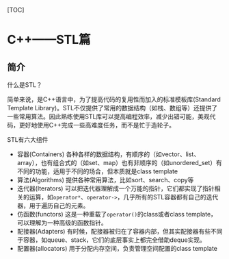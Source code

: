 [TOC]



# C++——STL篇

## 简介

什么是STL？

简单来说，是C++语言中，为了提高代码的复用性而加入的标准模板库(Standard Template Library)。STL不仅提供了常用的数据结构（如栈、数组等）还提供了一些常用算法。因此熟练使用STL库可以提高编程效率，减少出错可能，美观代码，更好地使用C++完成一些高难度任务，而不是忙于造轮子。

STL有六大组件

- 容器(Containers) 各种各样的数据结构，有顺序的（如vector、list、array），也有组合式的（如set、map）也有非顺序的（如unordered_set）有不同的功能，适用于不同的场合，但本质就是class template
- 算法(Algorithms) 提供各种常用算法，比如sort、search、copy等
- 迭代器(Iterators) 可以把迭代器理解成一个万能的指针，它们都实现了指针相关的运算，如`operator*`、`operator->`，几乎所有的STL容器都有自己的迭代器，用于遍历自己的元素。
- 仿函数(functors) 这是一种重载了`operator()`的class或者class template，可以理解为一种高级的函数指针。
- 配接器(Adapters) 有时候，配接器被归在了容器内部，但其实配接器有些不同于容器，如queue、stack，它们的底层事实上都完全借助deque实现。
- 配置器(allocators) 用于分配内存空间，负责管理空间配置的class template

